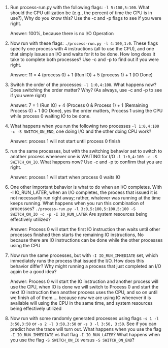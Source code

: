 1. Run process-run.py with the following flags: `-l 5:100,5:100`.
	What should the CPU utilization be (e.g., the percent of time the CPU is in use?), Why do you know this? Use the -c and -p flags to	see if you were right.
	
	Answer: 100%, because there is no I/O Operation

2. Now run with these flags: `./process-run.py -l 4:100,1:0`.
	These flags specify one process with 4 instructions (all to use the CPU), and one that simply issues an I/O and waits for it to be done. How long does it take to complete both processes? Use -c and -p to find out if you were right.
	
	Answer: 11 = 4 (process 0) + 1 (Run IO) + 5 (process 1) + 1 (IO Done)

3. Switch the order of the processes: `-l 1:0,4:100`. 
	What happens now? Does switching the order matter? Why? (As always, use -c and -p to see if you were right)
	
	Answer: 7 = 1 (Run IO) + 4 (Process 0 & Process 1) + 1 (Remaining Process 0) + 1 (IO Done), yes the order matters, Process 1 using the CPU while process 0 waiting IO to be done. 

4. What happens when you run the following two processes `-l 1:0,4:100 -c -S SWITCH_ON_END`, one doing I/O and the other doing CPU work?
	
	Answer: process 1 will not start until process 0 finish

5. run the same processes, but with the switching behavior set to switch to another process whenever one is WAITING for I/O `-l 1:0,4:100 -c -S SWITCH_ON_IO`. What happens now? Use -c and -p to confirm that you are right.
	
	Answer: process 1 will start when process 0 waits IO

6. One other important behavior is what to do when an I/O completes. With -I IO_RUN_LATER, when an I/O completes, the process that issued it is not necessarily run right away; rather, whatever was running at the time keeps running. What happens when you run this combination of processes?
	`./process-run.py -l 3:0,5:100,5:100,5:100 -S SWITCH_ON_IO -c -p -I IO_RUN_LATER`
	Are system resources being effectively utilized?
	
	Answer: Process 0 will start the first IO instruction then waits until other processes finished then starts the remaining IO instructions, No because there are IO instructions can be done while the other processes using the CPU

7. Now run the same processes, but with `-I IO_RUN_IMMEDIATE` set, which immediately runs the process that issued the I/O. How does this behavior differ? Why might running a process that just completed an I/O again be a good idea?

	Answer: Process 0 will start the IO instruction and another process will use the CPU, when IO is done we will switch to Process 0 and start the next IO instruction then another process uses the CPU, and so on until we finish all of them....
	because now we are using IO whenever it is available will using the CPU in the same time, and system resources being effectively utilized

8. Now run with some randomly generated processes using flags `-s 1 -l 3:50,3:50` or `-s 2 -l 3:50,3:50` or `-s 3 -l 3:50, 3:50`. 
	See if you can predict how the trace will turn out.
	What happens when you use the flag `-I IO_RUN_IMMEDIATE` vs that flag `-I IO_RUN_LATER`?
	What happens when you use the flag `-S SWITCH_ON_IO` versus `-S SWITCH_ON_END`?